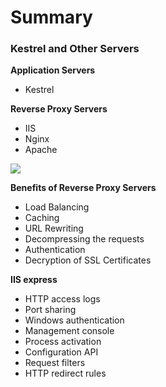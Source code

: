 # Summary

### Kestrel and Other Servers

**Application Servers**

- Kestrel

**Reverse Proxy Servers**

- IIS
- Nginx
- Apache

[![](https://img-b.udemycdn.com/redactor/raw/article_lecture/2022-10-20_16-39-51-31d7cbdabfc61f4a59e316a8b1adcf0c.png)](https://img-b.udemycdn.com/redactor/raw/article_lecture/2022-10-20_16-39-51-31d7cbdabfc61f4a59e316a8b1adcf0c.png)

**Benefits of Reverse Proxy Servers**

- Load Balancing
- Caching
- URL Rewriting
- Decompressing the requests
- Authentication
- Decryption of SSL Certificates

**IIS express**

- HTTP access logs
- Port sharing
- Windows authentication
- Management console
- Process activation
- Configuration API
- Request filters
- HTTP redirect rules